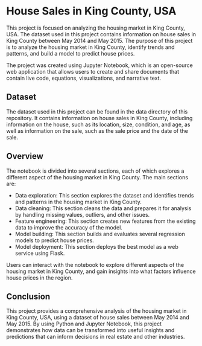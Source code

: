 # House Sales in King County, USA
This project is focused on analyzing the housing market in King County, USA. The dataset used in this project contains information on house sales in King County between May 2014 and May 2015. The purpose of this project is to analyze the housing market in King County, identify trends and patterns, and build a model to predict house prices.

The project was created using Jupyter Notebook, which is an open-source web application that allows users to create and share documents that contain live code, equations, visualizations, and narrative text.

## Dataset
The dataset used in this project can be found in the data directory of this repository. It contains information on house sales in King County, including information on the house, such as its location, size, condition, and age, as well as information on the sale, such as the sale price and the date of the sale.

## Overview
The notebook is divided into several sections, each of which explores a different aspect of the housing market in King County. The main sections are:

- Data exploration: This section explores the dataset and identifies trends and patterns in the housing market in King County.
- Data cleaning: This section cleans the data and prepares it for analysis by handling missing values, outliers, and other issues.
- Feature engineering: This section creates new features from the existing data to improve the accuracy of the model.
- Model building: This section builds and evaluates several regression models to predict house prices.
- Model deployment: This section deploys the best model as a web service using Flask.

Users can interact with the notebook to explore different aspects of the housing market in King County, and gain insights into what factors influence house prices in the region.

## Conclusion
This project provides a comprehensive analysis of the housing market in King County, USA, using a dataset of house sales between May 2014 and May 2015. By using Python and Jupyter Notebook, this project demonstrates how data can be transformed into useful insights and predictions that can inform decisions in real estate and other industries.
